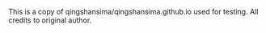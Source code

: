 This is a copy of qingshansima/qingshansima.github.io used for testing. All credits to original author.

